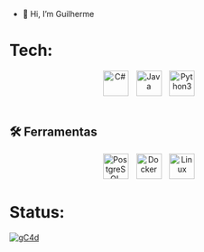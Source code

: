 - 👋 Hi, I’m Guilherme
# Tech:

<div align="center">
    <img alt="C#" width="45px" style="padding-right:10px;" src="img/c-icon.svg">
    <img alt="Java" width="45px" style="padding-right:10px;" src="img/java-icon.svg">
    <img alt="Python3" width="45px" style="padding-right:10px;" src="img/python-icon.svg">
</div>

<br />

## 🛠️ Ferramentas

<div align="center">
    <img alt="PostgreSQL" width="45px" style="padding-right:10px;" src="img/postgresql-icon.svg">
    <img alt="Docker" width="45px" style="padding-right:10px;" src="img/docker-icon.svg">
    <img alt="Linux" width="45px" style="padding-right:10px;" src="img/linux-icon.svg">
</div>

# Status:
<div>
  <a href="https://github.com/gC4d">
  <p><img align="center" src="https://github-readme-streak-stats.herokuapp.com/?user=gC4d&" alt="gC4d" /></p>

</div>
<div style="display: inline_block"><br>
<!---
gC4d/gC4d is a ✨ special ✨ repository because its `README.md` (this file) appears on your GitHub profile.
You can click the Preview link to take a look at your changes.
--->
